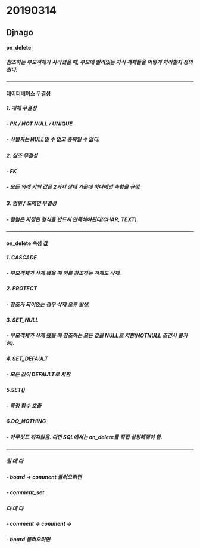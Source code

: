 # 20190314

## Djnago



#### on_delete

##### 참조하는 부모객체가 사라졌을 때, 부모에 딸려있는 자식 객체들을 어떻게 처리할지 정의한다.



---



#### 데이터베이스 무결성



##### 1. 개체 무결성 

##### 	- PK / NOT NULL / UNIQUE

##### 	- 식별자는 NULL일 수 없고 중복일 수 없다.

##### 2. 참조 무결성

##### 	- FK

##### 	- 모든 외래 키의 값은 2가지 상태 가운데 하나에만 속함을 규정.

##### 3. 범위 / 도메인 무결성

##### 	- 컬럼은 지정된 형식을 반드시 만족해야된다(CHAR, TEXT).



---



#### on_delete 속성 값



##### 1. CASCADE

##### 	- 부모객체가 삭제 됐을 때 이를 참조하는 객체도 삭제.

##### 2. PROTECT

##### 	- 참조가 되어있는 경우 삭제 오류 발생.

##### 3. SET_NULL

##### 	- 부모객체가 삭제 됐을 때 참조하는 모든 값을 NULL로 치환(NOTNULL 조건시 불가능).

##### 4. SET_DEFAULT

##### 	- 모든 값이 DEFAULT로 치환.

##### 5.SET()

##### 	- 특정 함수 호출

##### 6.DO_NOTHING

##### 	- 아무것도 하지않음. 다만 SQL에서는 on_delete를 직접 설정해줘야 함.



---

##### 일 대 다

##### 	- board -> comment 불러오려면

##### 	- comment_set

##### 다 대 다

##### 	- comment -> comment -> 

##### 	- board 불러오려면